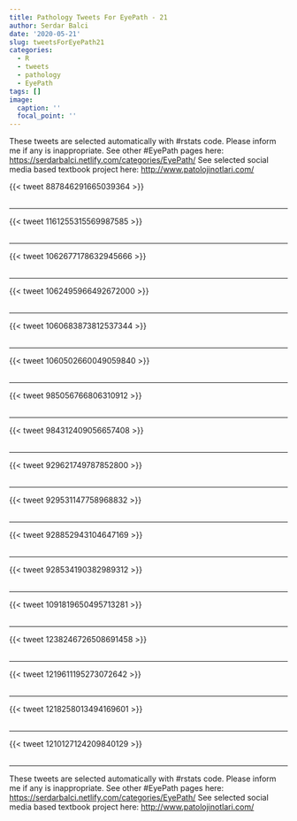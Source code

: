 ```yaml
---
title: Pathology Tweets For EyePath - 21
author: Serdar Balci
date: '2020-05-21'
slug: tweetsForEyePath21
categories:
  - R
  - tweets
  - pathology
  - EyePath
tags: []
image:
  caption: ''
  focal_point: ''
---
```



These tweets are selected automatically with #rstats code. Please inform me if any is inappropriate.
See other #EyePath pages here: https://serdarbalci.netlify.com/categories/EyePath/ 
See selected social media based textbook project here: http://www.patolojinotlari.com/

{{< tweet 887846291665039364 >}}
<br>
<br>
<hr>
{{< tweet 1161255315569987585 >}}
<br>
<br>
<hr>
{{< tweet 1062677178632945666 >}}
<br>
<br>
<hr>
{{< tweet 1062495966492672000 >}}
<br>
<br>
<hr>
{{< tweet 1060683873812537344 >}}
<br>
<br>
<hr>
{{< tweet 1060502660049059840 >}}
<br>
<br>
<hr>
{{< tweet 985056766806310912 >}}
<br>
<br>
<hr>
{{< tweet 984312409056657408 >}}
<br>
<br>
<hr>
{{< tweet 929621749787852800 >}}
<br>
<br>
<hr>
{{< tweet 929531147758968832 >}}
<br>
<br>
<hr>
{{< tweet 928852943104647169 >}}
<br>
<br>
<hr>
{{< tweet 928534190382989312 >}}
<br>
<br>
<hr>
{{< tweet 1091819650495713281 >}}
<br>
<br>
<hr>
{{< tweet 1238246726508691458 >}}
<br>
<br>
<hr>
{{< tweet 1219611195273072642 >}}
<br>
<br>
<hr>
{{< tweet 1218258013494169601 >}}
<br>
<br>
<hr>
{{< tweet 1210127124209840129 >}}
<br>
<br>
<hr>


These tweets are selected automatically with #rstats code. Please inform me if any is inappropriate.
See other #EyePath pages here: https://serdarbalci.netlify.com/categories/EyePath/ 
See selected social media based textbook project here: http://www.patolojinotlari.com/
